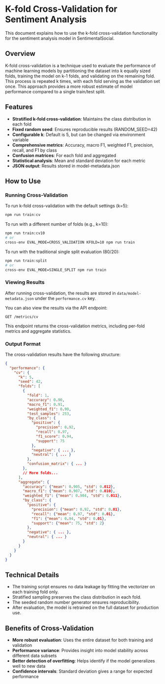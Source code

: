 # K-fold Cross-Validation for Sentiment Analysis

This document explains how to use the k-fold cross-validation functionality for the sentiment analysis model in SentimentalSocial.

## Overview

K-fold cross-validation is a technique used to evaluate the performance of machine learning models by partitioning the dataset into k equally sized folds, training the model on k-1 folds, and validating on the remaining fold. This process is repeated k times, with each fold serving as the validation set once. This approach provides a more robust estimate of model performance compared to a single train/test split.

## Features

- **Stratified k-fold cross-validation**: Maintains the class distribution in each fold
- **Fixed random seed**: Ensures reproducible results (RANDOM_SEED=42)
- **Configurable k**: Default is 5, but can be changed via environment variable
- **Comprehensive metrics**: Accuracy, macro F1, weighted F1, precision, recall, and F1 by class
- **Confusion matrices**: For each fold and aggregated
- **Statistical analysis**: Mean and standard deviation for each metric
- **JSON output**: Results stored in model-metadata.json

## How to Use

### Running Cross-Validation

To run k-fold cross-validation with the default settings (k=5):

```bash
npm run train:cv
```

To run with a different number of folds (e.g., k=10):

```bash
npm run train:cv10
# or
cross-env EVAL_MODE=CROSS_VALIDATION KFOLD=10 npm run train
```

To run with the traditional single split evaluation (80/20):

```bash
npm run train:split
# or
cross-env EVAL_MODE=SINGLE_SPLIT npm run train
```

### Viewing Results

After running cross-validation, the results are stored in `data/model-metadata.json` under the `performance.cv` key.

You can also view the results via the API endpoint:

```
GET /metrics/cv
```

This endpoint returns the cross-validation metrics, including per-fold metrics and aggregate statistics.

### Output Format

The cross-validation results have the following structure:

```json
{
  "performance": {
    "cv": {
      "k": 5,
      "seed": 42,
      "folds": [
        {
          "fold": 1,
          "accuracy": 0.90,
          "macro_f1": 0.91,
          "weighted_f1": 0.90,
          "test_samples": 253,
          "by_class": { 
            "positive": {
              "precision": 0.92,
              "recall": 0.97,
              "f1_score": 0.94,
              "support": 75
            },
            "negative": { ... },
            "neutral": { ... }
          },
          "confusion_matrix": { ... }
        },
        // More folds...
      ],
      "aggregate": {
        "accuracy": {"mean": 0.905, "std": 0.012},
        "macro_f1": {"mean": 0.907, "std": 0.010},
        "weighted_f1": {"mean": 0.904, "std": 0.011},
        "by_class": {
          "positive": {
            "precision": {"mean": 0.92, "std": 0.01},
            "recall": {"mean": 0.97, "std": 0.01},
            "f1": {"mean": 0.94, "std": 0.01},
            "support": {"mean": 75, "std": 2}
          },
          "negative": { ... },
          "neutral": { ... }
        }
      }
    }
  }
}
```

## Technical Details

- The training script ensures no data leakage by fitting the vectorizer on each training fold only.
- Stratified sampling preserves the class distribution in each fold.
- The seeded random number generator ensures reproducibility.
- After evaluation, the model is retrained on the full dataset for production use.

## Benefits of Cross-Validation

- **More robust evaluation**: Uses the entire dataset for both training and validation
- **Performance variance**: Provides insight into model stability across different data subsets
- **Better detection of overfitting**: Helps identify if the model generalizes well to new data
- **Confidence intervals**: Standard deviation gives a range for expected performance
